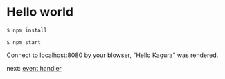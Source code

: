 # Hello world

```shell
$ npm install
```

```shell
$ npm start
```

Connect to localhost:8080 by your blowser, "Hello Kagura" was rendered.

next: [event handler](./03_event_handler.md)
